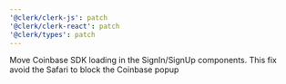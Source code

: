 ```yaml
---
'@clerk/clerk-js': patch
'@clerk/clerk-react': patch
'@clerk/types': patch
---
```


Move Coinbase SDK loading in the SignIn/SignUp components. This fix avoid the Safari to block the Coinbase popup
